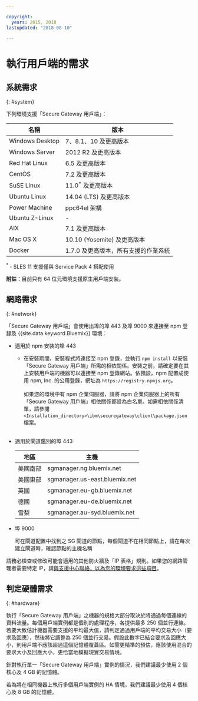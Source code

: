 ```yaml
---

copyright:
  years: 2015, 2018
lastupdated: "2018-08-10"

---
```


# 執行用戶端的需求

## 系統需求
{: #system}

下列環境支援「Secure Gateway 用戶端」：

| 名稱 | 版本          |
| ------------- | ----------- |
| Windows Desktop |7、8.1、10 及更高版本|
| Windows Server |2012 R2 及更高版本|
| Red Hat Linux |6.5 及更高版本|
| CentOS |7.2 及更高版本|
| SuSE Linux |11.0<sup>*</sup> 及更高版本|
| Ubuntu Linux |14.04 (LTS) 及更高版本|
| Power Machine | ppc64el 架構 |
| Ubuntu Z-Linux | - |
| AIX |7.1 及更高版本|
|Mac OS X|10.10 (Yosemite) 及更高版本|
|Docker|1.7.0 及更高版本，所有支援的作業系統|

<sup> * </sup>- SLES 11 支援僅與 Service Pack 4 搭配使用

<b>附註：</b>目前只有 64 位元環境支援原生用戶端安裝。

## 網路需求
{: #network}

「Secure Gateway 用戶端」會使用出埠的埠 443 及埠 9000 來連接至 npm 登錄及 {{site.data.keyword.Bluemix}} 環境：
- 適用於 npm 安裝的埠 443
  - 在安裝期間，安裝程式將連接至 npm 登錄，並執行 `npm install` 以安裝「Secure Gateway 用戶端」所需的相依關係。安裝之前，請確定要在其上安裝用戶端的機器可以連接至 npm 登錄網站。依預設，npm 配置成使用 npm, Inc. 的公用登錄，網址為 `https://registry.npmjs.org`。<br><br>
如果您的環境中有 npm 企業伺服器，請將 npm 企業伺服器上的所有「Secure Gateway 用戶端」相依關係都設為白名單。如需相依關係清單，請參閱 `<Installation_directory>\ibm\securegateway\client\package.json` 檔案。<br><br>

- 適用於閘道鑑別的埠 443


  |地區| 主機  |
  | --  | --  |
  | 美國南部  | sgmanager.ng.bluemix.net  |
  | 美國東部  | sgmanager.us-east.bluemix.net  |
  | 英國  | sgmanager.eu-gb.bluemix.net  |
  | 德國  | sgmanager.eu-de.bluemix.net  |
  | 雪梨  | sgmanager.au-syd.bluemix.net  |


- 埠 9000

  可在閘道配置中找到之 SG 閘道的節點，每個閘道不在相同節點上，請在每次建立閘道時，確認節點的主機名稱


請務必檢查或修改可能會適用的其他防火牆及「IP 表格」規則。如果您的網路管理者需要特定 IP，請[與支援中心聯絡，以為您的環境要求這些項目](./securegateway_troubleshooting.html#support)。


## 判定硬體需求
{: #hardware}

執行「Secure Gateway 用戶端」之機器的規格大部分取決於將通過每個連線的資料流量。每個用戶端實例都是個別的處理程序，各提供最多 250 個並行連線。若要大致估計機器需要支援的平均最大值，請判定通過用戶端的平均交易大小（要求及回應），然後將它調整為 250 個並行交易。假設此數字已結合要求及回應大小，則用戶端不應該超過這個記憶體覆蓋區。如需更精準的預估，應該使用混合的要求大小及回應大小，更恰當地模擬現實交易情境。

針對執行單一「Secure Gateway 用戶端」實例的情況，我們建議最少使用 2 個核心及 4 GB 的記憶體。

若為將在相同機器上執行多個用戶端實例的 HA 情境，我們建議最少使用 4 個核心及 8 GB 的記憶體。
